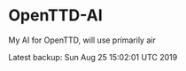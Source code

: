 # OpenTTD-AI
My AI for OpenTTD, will use primarily air

Latest backup: Sun Aug 25 15:02:01 UTC 2019

